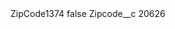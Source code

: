 <?xml version="1.0" encoding="UTF-8"?>
<CustomMetadata xmlns="http://soap.sforce.com/2006/04/metadata" xmlns:xsi="http://www.w3.org/2001/XMLSchema-instance" xmlns:xsd="http://www.w3.org/2001/XMLSchema">
    <label>ZipCode1374</label>
    <protected>false</protected>
    <values>
        <field>Zipcode__c</field>
        <value xsi:type="xsd:string">20626</value>
    </values>
</CustomMetadata>
